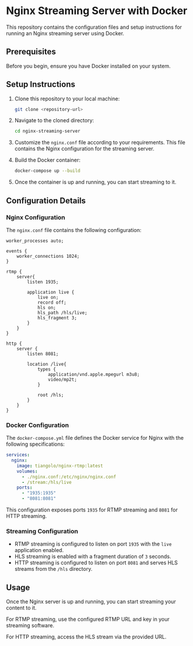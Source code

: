 # Nginx Streaming Server with Docker

This repository contains the configuration files and setup instructions for running an Nginx streaming server using Docker.

## Prerequisites

Before you begin, ensure you have Docker installed on your system.

## Setup Instructions

1. Clone this repository to your local machine:

   ```bash
   git clone <repository-url>
   ```

2. Navigate to the cloned directory:

   ```bash
   cd nginx-streaming-server
   ```

3. Customize the `nginx.conf` file according to your requirements. This file contains the Nginx configuration for the streaming server.

4. Build the Docker container:

   ```bash
   docker-compose up --build
   ```

5. Once the container is up and running, you can start streaming to it.

## Configuration Details

### Nginx Configuration

The `nginx.conf` file contains the following configuration:

```nginx
worker_processes auto;

events { 
    worker_connections 1024;
}

rtmp {
    server{
        listen 1935;

        application live {
            live on;
            record off;
            hls on;
            hls_path /hls/live;
            hls_fragment 3;
        }
    }
}

http {
    server {
        listen 8081;

        location /live{
            types {
                application/vnd.apple.mpegurl m3u8;
                video/mp2t;
            }

            root /hls;
        }
    }
}
```

### Docker Configuration

The `docker-compose.yml` file defines the Docker service for Nginx with the following specifications:

```yaml
services:
  nginx:
    image: tiangolo/nginx-rtmp:latest
    volumes:
      - ./nginx.conf:/etc/nginx/nginx.conf
      - /stream:/hls/live
    ports:
      - "1935:1935"
      - "8081:8081"
```

This configuration exposes ports `1935` for RTMP streaming and `8081` for HTTP streaming.

### Streaming Configuration

- RTMP streaming is configured to listen on port `1935` with the `live` application enabled.
- HLS streaming is enabled with a fragment duration of `3` seconds.
- HTTP streaming is configured to listen on port `8081` and serves HLS streams from the `/hls` directory.

## Usage

Once the Nginx server is up and running, you can start streaming your content to it. 

For RTMP streaming, use the configured RTMP URL and key in your streaming software.

For HTTP streaming, access the HLS stream via the provided URL.



